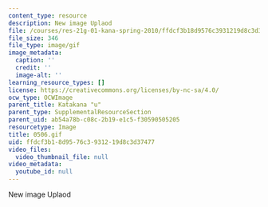 ```yaml
---
content_type: resource
description: New image Uplaod
file: /courses/res-21g-01-kana-spring-2010/ffdcf3b18d9576c3931219d8c3d37477_0506.gif
file_size: 346
file_type: image/gif
image_metadata:
  caption: ''
  credit: ''
  image-alt: ''
learning_resource_types: []
license: https://creativecommons.org/licenses/by-nc-sa/4.0/
ocw_type: OCWImage
parent_title: Katakana "u"
parent_type: SupplementalResourceSection
parent_uid: ab54a78b-c08c-2b19-e1c5-f30590505205
resourcetype: Image
title: 0506.gif
uid: ffdcf3b1-8d95-76c3-9312-19d8c3d37477
video_files:
  video_thumbnail_file: null
video_metadata:
  youtube_id: null
---
```

New image Uplaod